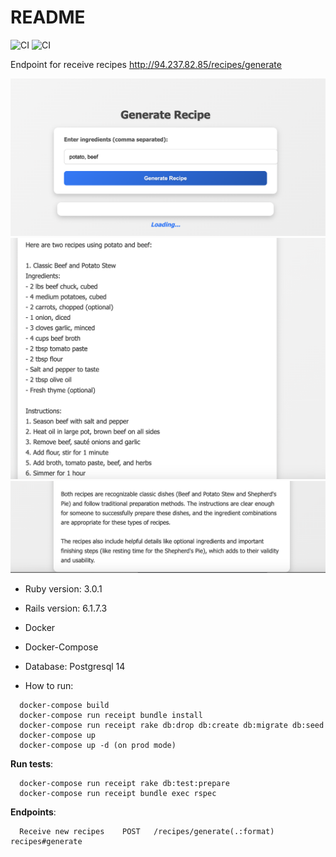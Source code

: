 # README

![CI](https://github.com/olegsta/receipt_test/actions/workflows/code-style.yml/badge.svg)
![CI](https://github.com/olegsta/receipt_test/actions/workflows/rspec.yml/badge.svg)

Endpoint for receive recipes http://94.237.82.85/recipes/generate

<p>
  <img src="https://github.com/olegsta/receipt_test/blob/main/public/1.png" width="600" title="hover text">
  <img src="https://github.com/olegsta/receipt_test/blob/main/public/2.png" width="600" alt="accessibility text">
  <img src="https://github.com/olegsta/receipt_test/blob/main/public/3.png" width="600" alt="accessibility text">
</p>

* Ruby version: 3.0.1
* Rails version: 6.1.7.3
* Docker
* Docker-Compose
* Database: Postgresql 14


* How to run:
```
  docker-compose build
  docker-compose run receipt bundle install
  docker-compose run receipt rake db:drop db:create db:migrate db:seed
  docker-compose up
  docker-compose up -d (on prod mode)
```

<b>Run tests</b>: <br>
```
  docker-compose run receipt rake db:test:prepare
  docker-compose run receipt bundle exec rspec
```

<b>Endpoints</b>: <br>
```
  Receive new recipes    POST   /recipes/generate(.:format)                   recipes#generate
```